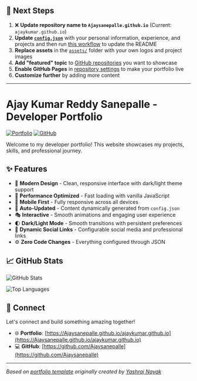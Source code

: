 ## 🚀 Next Steps

1. ❌ **Update repository name to `Ajaysanepalle.github.io`** (Current: `ajaykumar.github.io`)
2. **Update [`config.json`](https://github.com/Ajaysanepalle/ajaykumar.github.io/blob/main/config.json)** with your personal information, experience, and projects and then run [this workflow](https://github.com/Ajaysanepalle/ajaykumar.github.io/actions/workflows/update-readme.yml) to update the README
3. **Replace assets** in the [`assets/`](https://github.com/Ajaysanepalle/ajaykumar.github.io/tree/main/assets/) folder with your own logos and project images
4. **Add "featured" topic** to [GitHub repositories](https://github.com/Ajaysanepalle?tab=repositories) you want to showcase
5. **Enable GitHub Pages** in [repository settings](https://github.com/Ajaysanepalle/ajaykumar.github.io/settings/pages) to make your portfolio live
6. **Customize further** by adding more content

---

# Ajay Kumar Reddy Sanepalle - Developer Portfolio

<div align="left">
  
[![Portfolio](https://img.shields.io/badge/🌐_Visit_Portfolio-Live-brightgreen?style=for-the-badge)](https://Ajaysanepalle.github.io/ajaykumar.github.io)
[![GitHub](https://img.shields.io/badge/GitHub-Profile-181717?style=for-the-badge&logo=github)](https://github.com/Ajaysanepalle)

</div>

Welcome to my developer portfolio! This website showcases my projects, skills, and professional journey.

## ✨ Features

- 🎨 **Modern Design** - Clean, responsive interface with dark/light theme support
- 🚀 **Performance Optimized** - Fast loading with vanilla JavaScript
- 📱 **Mobile First** - Fully responsive across all devices
- 🔄 **Auto-Updated** - Content dynamically generated from `config.json`
- 🎭 **Interactive** - Smooth animations and engaging user experience
- 🌓 **Dark/Light Mode** - Smooth transitions with persistent preferences
- 🔗 **Dynamic Social Links** - Configurable social media and professional links
- ⚙️ **Zero Code Changes** - Everything configured through JSON

## 📈 GitHub Stats

<div align="left">

![GitHub Stats](https://github-readme-stats.vercel.app/api?username=Ajaysanepalle&theme=dark&hide_border=true&include_all_commits=true&count_private=true)

![Top Languages](https://github-readme-stats.vercel.app/api/top-langs/?username=Ajaysanepalle&theme=dark&hide_border=true&include_all_commits=true&count_private=true&layout=compact)

</div>

## 🤝 Connect

Let's connect and build something amazing together!

- 🌐 **Portfolio**: [https://Ajaysanepalle.github.io/ajaykumar.github.io](https://Ajaysanepalle.github.io/ajaykumar.github.io)
- 💻 **GitHub**: [https://github.com/Ajaysanepalle](https://github.com/Ajaysanepalle)

---

*Based on [portfolio template](https://github.com/yashrajnayak/developer-portfolio) originally created by [Yashraj Nayak](https://github.com/yashrajnayak)*